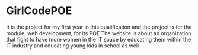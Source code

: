 # GirlCodePOE
It is the project for my first year in this qualification and the project is for the module, web development, for its POE
The website is about an organization that fight to have more women in the IT space by educating them within the IT industry and educating young kids in school as well
